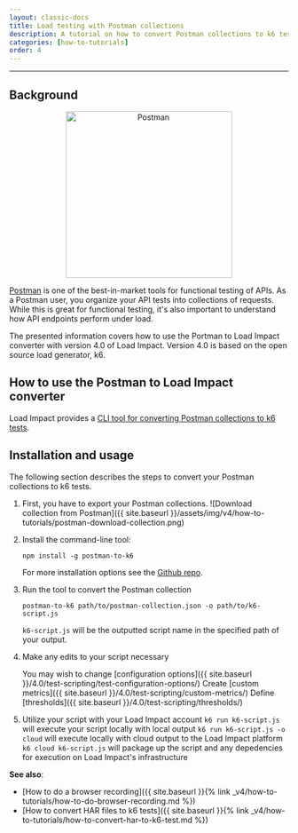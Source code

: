 ```yaml
---
layout: classic-docs
title: Load testing with Postman collections
description: A tutorial on how to convert Postman collections to k6 test scripts
categories: [how-to-tutorials]
order: 4
---
```


***

## Background

<p style="text-align: center;"><img src="{{ site.baseurl }}/assets/img/v4/how-to-tutorials/postman-logo.png" alt="Postman" width="300"/></p>

[Postman](https://getpostman.com/) is one of the best-in-market tools for functional testing of APIs. As a Postman user, you organize your API tests into collections of requests. While this is great for functional testing, it's also important to understand how API endpoints perform under load.

The presented information covers how to use the Portman to Load Impact converter with version 4.0 of Load Impact. Version 4.0 is based on the open source load generator, k6.

## How to use the Postman to Load Impact converter

Load Impact provides a [CLI tool for converting Postman collections to k6 tests](https://github.com/loadimpact/postman-to-k6).

## Installation and usage

The following section describes the steps to convert your Postman collections to k6 tests.

1. First, you have to export your Postman collections.
    ![Download collection from Postman]({{ site.baseurl }}/assets/img/v4/how-to-tutorials/postman-download-collection.png)

2. Install the command-line tool:

    `npm install -g postman-to-k6`

    For more installation options see the [Github repo](https://github.com/loadimpact/postman-to-k6).

3. Run the tool to convert the Postman collection

    `postman-to-k6 path/to/postman-collection.json -o path/to/k6-script.js`

    `k6-script.js` will be the outputted script name in the specified path of your output.
4. Make any edits to your script necessary

    You may wish to change [configuration options]({{ site.baseurl }}/4.0/test-scripting/test-configuration-options/)
    Create [custom metrics]({{ site.baseurl }}/4.0/test-scripting/custom-metrics/)
    Define [thresholds]({{ site.baseurl }}/4.0/test-scripting/thresholds/)

5. Utilize your script with your Load Impact account
    `k6 run k6-script.js` will execute your script locally with local output
    `k6 run k6-script.js -o cloud` will execute locally with cloud output to the Load Impact platform
    `k6 cloud k6-script.js` will package up the script and any depedencies for execution on Load Impact's infrastructure

**See also**:
- [How to do a browser recording]({{ site.baseurl }}{% link _v4/how-to-tutorials/how-to-do-browser-recording.md %})
- [How to convert HAR files to k6 tests]({{ site.baseurl }}{% link _v4/how-to-tutorials/how-to-convert-har-to-k6-test.md %})
